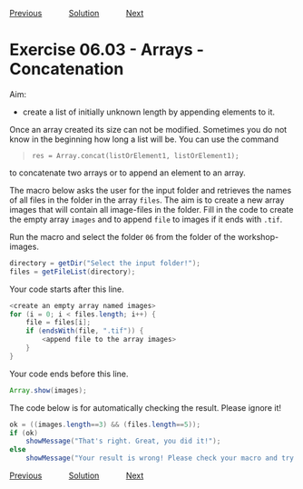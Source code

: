 [Previous](./ex06-02.md) &nbsp;&nbsp;&nbsp;&nbsp;&nbsp;&nbsp;&nbsp;&nbsp;&nbsp;&nbsp;     [Solution](../ans/ans06-03.md) &nbsp;&nbsp;&nbsp;&nbsp;&nbsp;&nbsp;&nbsp;&nbsp;&nbsp;&nbsp; [Next](./ex07-01.md)

# Exercise 06.03 - Arrays - Concatenation

Aim: 
- create a list of initially unknown length by appending elements to it.

Once an array created its size can not be modified. Sometimes you do not know in the beginning how long
a list will be. You can use the command
>  ``res = Array.concat(listOrElement1, listOrElement1);``

to concatenate two arrays or to append an element to an array.

The macro below asks the user for the input folder and retrieves the names of all files in the folder in the array ``files``.
The aim is to create a new array images that will contain all image-files in the folder. Fill in the code to create the empty array ``images``
and to append ``file`` to images if it ends with ``.tif``.

Run the macro and select the folder ``06`` from the folder of the workshop-images.

```java
directory = getDir("Select the input folder!");
files = getFileList(directory);
```
Your code starts after this line. 
```java
<create an empty array named images>
for (i = 0; i < files.length; i++) {
	file = files[i];
	if (endsWith(file, ".tif")) {
		<append file to the array images> 	
	}
}
```
Your code ends before this line. 
```java
Array.show(images);
```

The code below is for automatically checking the result. Please ignore it! 
```java
ok = ((images.length==3) && (files.length==5));
if (ok) 
	showMessage("That's right. Great, you did it!");
else 
	showMessage("Your result is wrong! Please check your macro and try again!");
```

[Previous](./ex06-02.md) &nbsp;&nbsp;&nbsp;&nbsp;&nbsp;&nbsp;&nbsp;&nbsp;&nbsp;&nbsp;     [Solution](../ans/ans06-03.md) &nbsp;&nbsp;&nbsp;&nbsp;&nbsp;&nbsp;&nbsp;&nbsp;&nbsp;&nbsp; [Next](./ex07-01.md)

